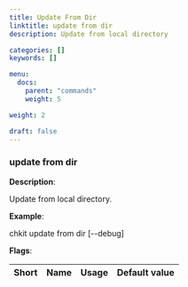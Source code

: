 ```yaml
---
title: Update From Dir
linktitle: update from dir
description: Update from local directory

categories: []
keywords: []

menu:
  docs:
    parent: "commands"
    weight: 5

weight: 2

draft: false
---
```


### update from dir

**Description**:

Update from local directory.

**Example**:

chkit update from dir <path> [--debug]

**Flags**:

| Short | Name | Usage | Default value |
| ----- | ---- | ----- | ------------- |



